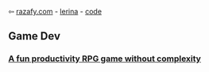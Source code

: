 ⇦ [razafy.com](../../../../index.html)  - [lerina](../../index.html) - [code](../index.html)  

## Game Dev

### [A fun productivity RPG game without complexity](./nmRpg_builder.html)
